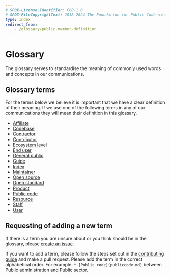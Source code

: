 ```yaml
---
# SPDX-License-Identifier: CC0-1.0
# SPDX-FileCopyrightText: 2018-2024 The Foundation for Public Code <info@publiccode.net>
type: Index
redirect_from:
    - /glossary/public-member-definition
---
```


# Glossary

The glossary serves to standardise the meaning of commonly used words and concepts in our communications.

## Glossary terms

For the terms below we believe it is important that we have a clear definition of their meaning.
If we use one of the following terms in any of our communications they will mean their definition in this glossary.

* [Affiliate](affiliate-definition.md)
* [Codebase](codebase-definition.md)
* [Contractor](contractor-definition.md)
* [Contributor](contributor-definition.md)
* [Ecosystem level](ecosystem-level-definition.md)
* [End user](end-user-definition.md)
* [General public](general-public-definition.md)
* [Guide](guide-definition.md)
* [Index](index-definition.md)
* [Maintainer](maintainer-definition.md)
* [Open source](open-source-definition.md)
* [Open standard](open-standard-definition.md)
* [Product](product-definition.md)
* [Public code](public-code-definition.md)
* [Resource](resource-definition.md)
* [Staff](staff-definition.md)
* [User](user-definition.md)

## Requesting of adding a new term

If there is a term you are unsure about or you think should be in the glossary, please [create an issue](https://github.com/publiccodenet/about/issues).

If you want to add a term, please follow the steps set out in the [contributing guide](../CONTRIBUTING.md) and make a pull request.
Please add the term in the correct alphabetical order.
For example: `* [Public code](publiccode.md)` between Public administration and Public sector.
